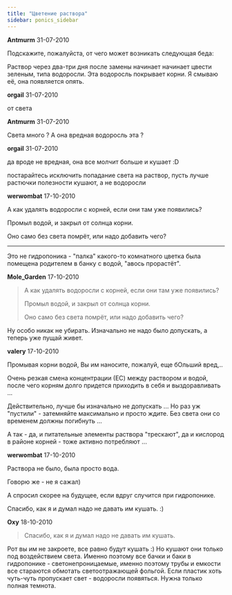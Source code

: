 ```yaml
---
title: "Цветение раствора"
sidebar: ponics_sidebar
---
```


**Antmurm** 31-07-2010

Подскажите, пожалуйста, от чего может возникать следующая беда:

Раствор через два-три дня после замены начинает начинает цвести зеленым, типа водоросли. Эта водоросль покрывает корни. Я смываю её, она появляется опять.


**orgail** 31-07-2010

от света


**Antmurm** 31-07-2010

Света много ? А она вредная водоросль эта ?


**orgail** 31-07-2010

да вроде не вредная, она все молчит больше и кушает :D

постарайтесь исключить попадание света на раствор, пусть лучше растючки полезности кушают, а не водоросли


**werwombat** 17-10-2010

А как удалять водоросли с корней, если они там уже появились?

Промыл водой, и закрыл от солнца корни.

Оно само без света помрёт, или надо добавить чего?

___

Это не гидропоника - "палка" какого-то комнатного цветка была помещена родителем в банку с водой, "авось прорастёт". 


**Mole_Garden** 17-10-2010

> А как удалять водоросли с корней, если они там уже появились?
> 
> Промыл водой, и закрыл от солнца корни.
> 
> Оно само без света помрёт, или надо добавить чего?

Ну особо никак не убирать. Изначально не надо было допускать, а теперь уже пущай живет. 


**valery** 17-10-2010

Промывая корни водой, Вы им наносите, пожалуй, еще бОльший вред,.. 

Очень резкая смена концентрации (ЕС) между раствором и водой, после чего корням долго придется приходить в себя и выздоравливать ...

Действительно, лучше бы изначально не допускать ... Но раз уж "пустили" - затемняйте максимально и просто ждите. Без света они со временем должны погибнуть ...

А так - да, и питательные элементы раствора "трескают", да и кислород в районе корней - тоже активно потребляют ...


**werwombat** 17-10-2010

Раствора не было, была просто вода.

Говорю же - не я сажал)

А спросил скорее на будущее, если вдруг случится при гидропонике.

Спасибо, как я и думал надо не давать им кушать. :)


**Oxy** 18-10-2010

> Спасибо, как я и думал надо не давать им кушать.

Рот вы им не закроете, все равно будут кушать :) Но кушают они только под воздействием света. Именно поэтому все бачки и баки в гидропонике - светонепроницаемые, именно поэтому трубы и емкости все стараются обмотать светоотражающей фольгой. Если пластик хоть чуть-чуть пропускает свет - водоросли появяться. Нужна только полная темнота.


